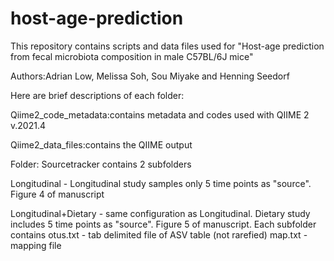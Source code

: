 # host-age-prediction
This repository contains scripts and data files used for "Host-age prediction from fecal microbiota composition in male C57BL/6J mice"

Authors:Adrian Low, Melissa Soh, Sou Miyake and Henning Seedorf

Here are brief descriptions of each folder:

Qiime2_code_metadata:contains metadata and codes used with QIIME 2 v.2021.4

Qiime2_data_files:contains the QIIME output

Folder: Sourcetracker contains 2 subfolders

Longitudinal - Longitudinal study samples only 5 time points as "source". Figure 4 of manuscript

Longitudinal+Dietary - same configuration as Longitudinal. Dietary study includes 5 time points as "source". Figure 5 of manuscript.
  Each subfolder contains
    otus.txt - tab delimited file of ASV table (not rarefied)
    map.txt - mapping file
